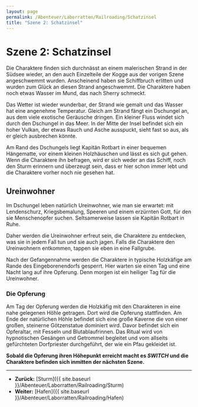 ```yaml
---
layout: page
permalink: /Abenteuer/Laborratten/Railroading/Schatzinsel
title: "Szene 2: Schatzinsel"
---
```


# Szene 2: Schatzinsel

Die Charaktere finden sich durchnässt an einem malerischen Strand in der Südsee wieder, an den auch Einzelteile der Kogge aus der vorigen Szene angeschwemmt wurden. Anscheinend haben sie Schiffbruch erlitten und wurden zum Glück an diesen Strand angeschwemmt. Die Charaktere haben noch etwas Wasser im Mund, das nach Sherry schmeckt.

Das Wetter ist wieder wunderbar, der Strand wie gemalt und das Wasser hat eine angenehme Temperatur. Gleich am Strand fängt ein Dschungel an, aus dem viele exotische Geräusche dringen. Ein kleiner Fluss windet sich durch den Dschungel in das Meer. In der Mitte der Insel befindet sich ein hoher Vulkan, der etwas Rauch und Asche ausspuckt, sieht fast so aus, als er gleich ausbrechen könnte.

Am Rand des Dschungels liegt Kapitän Rotbart in einer bequemen Hängematte, vor einem kleinen Holzhäuschen und lässt es sich gut gehen. Wenn die Charaktere ihn befragen, wird er sich weder an das Schiff, noch den Sturm erinnern und überzeugt sein, dass er hier schon immer lebt und die Charaktere vorher noch nie gesehen hat.

## Ureinwohner

Im Dschungel leben natürlich Ureinwohner, wie man sie erwartet: mit Lendenschurz, Kriegsbemalung, Speeren und einem erzürnten Gott, für den sie Menschenopfer suchen. Seltsamerweise lassen sie Kapitän Rotbart in Ruhe.

Daher werden die Ureinwohner erfreut sein, die Charaktere zu entdecken, was sie in jedem Fall tun und sie auch jagen. Falls die Charaktere den Ureinwohnern entkommen, tappen sie eben in eine Fallgrube.

Nach der Gefangennahme werden die Charaktere in typische Holzkäfige am Rande des Eingeborenendorfs gesperrt. Hier warten sie einen Tag und eine Nacht lang auf ihre Opferung. Denn morgen ist ein heiliger Tag für die Ureinwohner.

### Die Opferung

Am Tag der Opferung werden die Holzkäfig mit den Charakteren in eine nahe gelegenen Höhle getragen. Dort wird die Opferung stattfinden. Am Ende der natürlichen Höhle befindet sich eine große Kaverne die von einer großen, steinerne Götzenstatue dominiert wird. Davor befindet sich ein Opferaltar, mit Fesseln und Blutablaufrinnen. Das Ritual wird von hypnotischen Gesängen und Getrommel begleitet und vom allseits gefürchteten Dorfpriester durchgeführt, der wie ein Pfau gekleidet ist.

**Sobald die Opferung ihren Höhepunkt erreicht macht es *SWITCH* und die Charaktere befinden sich inmitten der nächsten Szene.**

***

- **Zurück:** [Sturm]({{ site.baseurl }}/Abenteuer/Laborratten/Railroading/Sturm)
- **Weiter:** [Hafen]({{ site.baseurl }}/Abenteuer/Laborratten/Railroading/Hafen)
